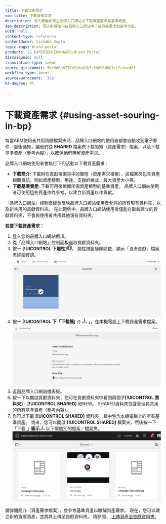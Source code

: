 ```yaml
---
title: 下載資產需求
seo-title: 下載資產需求
description: 深入瞭解如何在品牌入口網站中下載資產需求和基準資產。
seo-description: 深入瞭解如何在品牌入口網站中下載資產需求和基準資產。
uuid: null
content-type: reference
contentOwner: Vishabh Gupta
topic-tags: brand-portal
products: SG_EXPERIENCEMANAGER/Brand_Portal
discoiquuid: null
translation-type: tm+mt
source-git-commit: 5bc5d8db777b31da82b7c68896d881c1fcdaed8f
workflow-type: tm+mt
source-wordcount: '359'
ht-degree: 0%

---
```



# 下載資產需求 {#using-asset-souring-in-bp}

每當AEM使用者共用貢獻檔案夾時，品牌入口網站的使用者都會自動收到電子郵件／脈衝通知，讓他們從 **SHARED** 檔案夾下載簡短（資產需求）檔案，以及下載基準資產（參考內容），以確保他們瞭解資產需求。

品牌入口網站使用者會執行下列活動以下載資產需求：

* **下載簡介**: 下載附在貢獻檔案夾中的簡短（資產需求檔案），該檔案夾包含資產相關資訊，例如資產類型、用途、支援的格式、最大資產大小等。
* **下載基準資產**: 下載可用來瞭解所需資產類型的基準資產。 品牌入口網站使用者可使用這些資產作為參考，以建立新資產以作貢獻。

「品牌入口網站」控制面板會反映品牌入口網站使用者允許的所有現有資料夾，以及新共用的貢獻資料夾。 在此範例中，品牌入口網站使用者僅能存取新建立的貢獻資料夾，不會與使用者共用其他現有資料夾。

**若要下載資產需求：**

1. 登入您的品牌入口網站例項。
1. 從「品牌入口網站」控制面板選取貢獻資料夾。
1. 按一 **[!UICONTROL 下屬性]**![](assets/properties.png)。 屬性視窗隨即開啟，顯示「資產貢獻」檔案夾詳細資訊。
   ![](assets/download-asset-requirement1.png)
1. 按一 **[!UICONTROL 下「下載簡]** 介 ![](assets/download.png) 」，在本機電腦上下載資產需求檔案。
   ![](assets/download-asset-requirement2.png)
1. 返回品牌入口網站儀表板。
1. 按一下以開啟貢獻資料夾，您可在貢獻資料夾中看到兩個子&#x200B;**[!UICONTROL 資料夾]** - **[!UICONTROL SHARED]** 和NEW。 SHARED資料夾包含管理員共用的所有基準資產（參考內容）。
1. 您可以下載 **[!UICONTROL SHARED]** 資料夾，其中包含本機電腦上的所有基準資產。
或者，您可以開啟 **[!UICONTROL SHARED]** 檔案夾，然後按一下「下載 **」圖示**![](assets/download.png) 以下載個別的檔案／檔案夾。
   ![](assets/download-asset-requirement3.png)

請詳閱簡介（資產需求檔案），並參考基準資產以瞭解資產需求。 現在，您可以建立新的貢獻資產，並將其上傳至貢獻資料夾。 請參閱， [上傳資產至貢獻資料夾](brand-portal-upload-assets-to-contribution-folder.md)。

